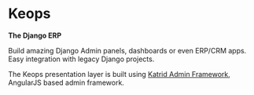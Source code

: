 # Keops
**The Django ERP**

Build amazing Django Admin panels, dashboards or even ERP/CRM apps.
Easy integration with legacy Django projects.

The Keops presentation layer is built using [Katrid Admin Framework](https://github.com/katrid/katrid),
AngularJS based admin framework.
